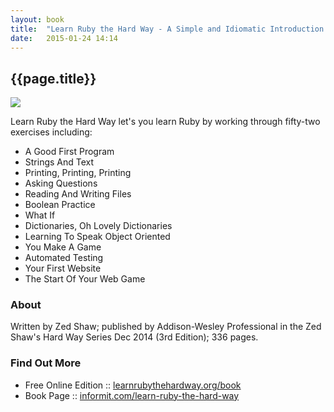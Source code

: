 ```yaml
---
layout: book
title:  "Learn Ruby the Hard Way - A Simple and Idiomatic Introduction to the Imaginative World Of Computational Thinking with Code by Zed Shaw"
date:   2015-01-24 14:14
---
```


## {{page.title}}

![]({{site.url}}/i/book-learn-ruby-the-hard-way.jpg)

Learn Ruby the Hard Way let's you
learn Ruby by working through fifty-two exercises
including:

- A Good First Program
- Strings And Text
- Printing, Printing, Printing
- Asking Questions
- Reading And Writing Files
- Boolean Practice
- What If
- Dictionaries, Oh Lovely Dictionaries
- Learning To Speak Object Oriented
- You Make A Game
- Automated Testing
- Your First Website
- The Start Of Your Web Game


### About

Written by Zed Shaw;
published by Addison-Wesley Professional
in the Zed Shaw's Hard Way Series Dec 2014 (3rd Edition);
336 pages.


### Find Out More

- Free Online Edition :: [learnrubythehardway.org/book](http://learnrubythehardway.org/book/)
- Book Page :: [informit.com/learn-ruby-the-hard-way](http://www.informit.com/store/learn-ruby-the-hard-way-a-simple-and-idiomatic-introduction-9780321884992)

